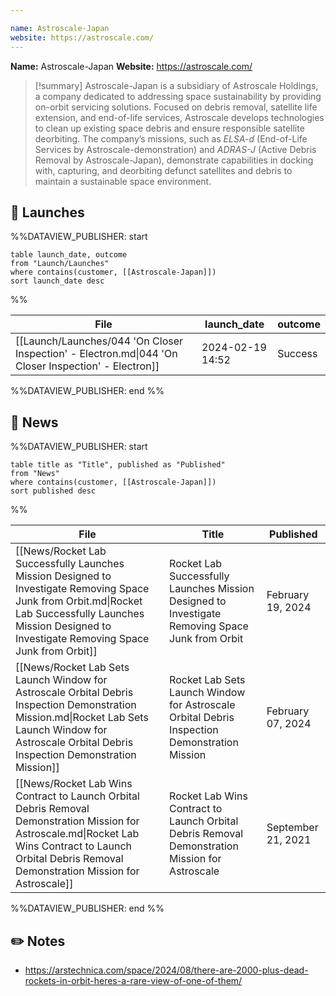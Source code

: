 ```yaml
---

name: Astroscale-Japan
website: https://astroscale.com/
---
```


**Name:** Astroscale-Japan
**Website:** https://astroscale.com/

>[!summary]
Astroscale-Japan is a subsidiary of Astroscale Holdings, a company dedicated to addressing space sustainability by providing on-orbit servicing solutions. Focused on debris removal, satellite life extension, and end-of-life services, Astroscale develops technologies to clean up existing space debris and ensure responsible satellite deorbiting. The company’s missions, such as *ELSA-d* (End-of-Life Services by Astroscale-demonstration) and *ADRAS-J* (Active Debris Removal by Astroscale-Japan), demonstrate capabilities in docking with, capturing, and deorbiting defunct satellites and debris to maintain a sustainable space environment.

## 🚀 Launches
%%DATAVIEW_PUBLISHER: start
```
table launch_date, outcome
from "Launch/Launches"
where contains(customer, [[Astroscale-Japan]])
sort launch_date desc
```
%%

| File                                                                                                | launch_date      | outcome |
| --------------------------------------------------------------------------------------------------- | ---------------- | ------- |
| [[Launch/Launches/044 'On Closer Inspection' - Electron.md\|044 'On Closer Inspection' - Electron]] | 2024-02-19 14:52 | Success |

%%DATAVIEW_PUBLISHER: end %%


## 📰 News
%%DATAVIEW_PUBLISHER: start
```
table title as "Title", published as "Published"
from "News"
where contains(customer, [[Astroscale-Japan]])
sort published desc
```
%%

| File                                                                                                                                                                                                         | Title                                                                                            | Published          |
| ------------------------------------------------------------------------------------------------------------------------------------------------------------------------------------------------------------ | ------------------------------------------------------------------------------------------------ | ------------------ |
| [[News/Rocket Lab Successfully Launches Mission Designed to Investigate Removing Space Junk from Orbit.md\|Rocket Lab Successfully Launches Mission Designed to Investigate Removing Space Junk from Orbit]] | Rocket Lab Successfully Launches Mission Designed to Investigate Removing Space Junk from Orbit  | February 19, 2024  |
| [[News/Rocket Lab Sets Launch Window for Astroscale Orbital Debris Inspection Demonstration Mission.md\|Rocket Lab Sets Launch Window for Astroscale Orbital Debris Inspection Demonstration Mission]]       | Rocket Lab Sets Launch Window for Astroscale Orbital Debris Inspection Demonstration Mission     | February 07, 2024  |
| [[News/Rocket Lab Wins Contract to Launch Orbital Debris Removal Demonstration Mission for Astroscale.md\|Rocket Lab Wins Contract to Launch Orbital Debris Removal Demonstration Mission for Astroscale]]   | Rocket Lab Wins Contract to Launch Orbital Debris Removal Demonstration Mission for Astroscale   | September 21, 2021 |

%%DATAVIEW_PUBLISHER: end %%

## ✏️ Notes

-  https://arstechnica.com/space/2024/08/there-are-2000-plus-dead-rockets-in-orbit-heres-a-rare-view-of-one-of-them/